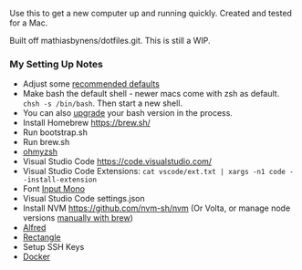 Use this to get a new computer up and running quickly. Created and tested for a Mac.

Built off mathiasbynens/dotfiles.git. This is still a WIP.

### My Setting Up Notes
- Adjust some [recommended defaults](https://www.stuartellis.name/articles/mac-setup/)
- Make bash the default shell - newer macs come with zsh as default. `chsh -s /bin/bash`. Then start a new shell.
- You can also [upgrade](https://itnext.io/upgrading-bash-on-macos-7138bd1066ba) your bash version in the process.
- Install Homebrew https://brew.sh/
- Run bootstrap.sh
- Run brew.sh
- [ohmyzsh](https://github.com/ohmyzsh/ohmyzsh)
- Visual Studio Code https://code.visualstudio.com/
- Visual Studio Code Extensions: `cat vscode/ext.txt | xargs -n1 code --install-extension`
- Font [Input Mono](https://input.fontbureau.com/)
- Visual Studio Code settings.json
- Install NVM https://github.com/nvm-sh/nvm (Or Volta, or manage node versions [manually with brew](https://notiz.dev/blog/how-to-manage-multiple-node-versions-on-mac#installing-node-via-homebrew))
- [Alfred](https://www.alfredapp.com/help/v3/)
- [Rectangle](https://github.com/rxhanson/Rectangle)
- Setup SSH Keys
- [Docker](https://www.docker.com/)
